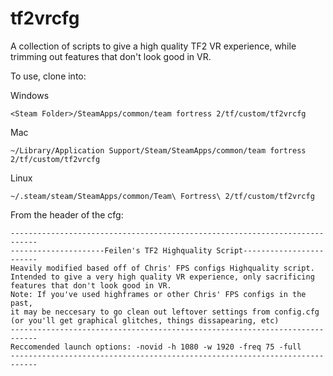 # tf2vrcfg
A collection of scripts to give a high quality TF2 VR experience, while trimming out features that don't look good in VR.

To use, clone into:

Windows
```
<Steam Folder>/SteamApps/common/team fortress 2/tf/custom/tf2vrcfg
```
Mac
```
~/Library/Application Support/Steam/SteamApps/common/team fortress 2/tf/custom/tf2vrcfg
```
Linux
```
~/.steam/steam/SteamApps/common/Team\ Fortress\ 2/tf/custom/tf2vrcfg
```
From the header of the cfg:

```
----------------------------------------------------------------------------
---------------------Feilen's TF2 Highquality Script------------------------
Heavily modified based off of Chris' FPS configs Highquality script.
Intended to give a very high quality VR experience, only sacrificing
features that don't look good in VR.
Note: If you've used highframes or other Chris' FPS configs in the past,
it may be neccesary to go clean out leftover settings from config.cfg
(or you'll get graphical glitches, things dissapearing, etc)
----------------------------------------------------------------------------
Reccomended launch options: -novid -h 1080 -w 1920 -freq 75 -full
----------------------------------------------------------------------------
```
